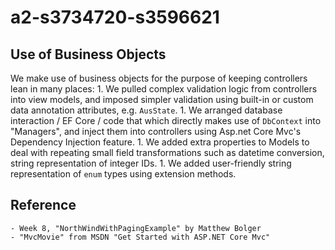 # a2-s3734720-s3596621
## Use of Business Objects
We make use of business objects for the purpose of keeping controllers lean in many places:
    1. We pulled complex validation logic from controllers into view models, and imposed simpler validation using built-in or custom data annotation attributes, e.g. `AusState`. 
    1. We arranged database interaction / EF Core / code that which directly makes use of `DbContext` into "Managers", and inject them into controllers using Asp.net Core Mvc's Dependency Injection feature.
    1. We added extra properties to Models to deal with repeating small field transformations such as datetime conversion, string representation of integer IDs.
    1. We added user-friendly string representation of `enum` types using extension methods.


## Reference
    - Week 8, "NorthWindWithPagingExample" by Matthew Bolger
    - "MvcMovie" from MSDN "Get Started with ASP.NET Core Mvc"
